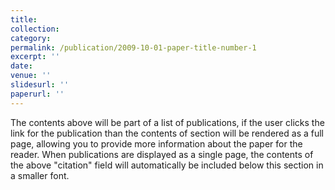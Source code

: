 ```yaml
---
title: 
collection: 
category: 
permalink: /publication/2009-10-01-paper-title-number-1
excerpt: ''
date: 
venue: ''
slidesurl: ''
paperurl: ''
---
```


The contents above will be part of a list of publications, if the user clicks the link for the publication than the contents of section will be rendered as a full page, allowing you to provide more information about the paper for the reader. When publications are displayed as a single page, the contents of the above "citation" field will automatically be included below this section in a smaller font.
